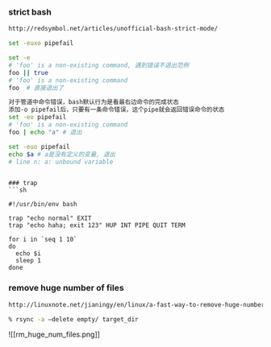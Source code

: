 ### strict bash
```sh
http://redsymbol.net/articles/unofficial-bash-strict-mode/

set -euxo pipefail

set -e
# 'foo' is a non-existing command, 遇到错误不退出范例
foo || true
# 'foo' is a non-existing command
foo  # 直接退出了

对于管道中命令错误，bash默认行为是看最右边命令的完成状态
添加-o pipefail后，只要有一条命令错误，这个pipe就会返回错误命令的状态
set -eo pipefail
# 'foo' is a non-existing command
foo | echo "a" # 退出

set -euo pipefail
echo $a # a是没有定义的变量, 退出
# line n: a: unbound variable
```
```

### trap
```sh

#!/usr/bin/env bash

trap "echo normal" EXIT
trap "echo haha; exit 123" HUP INT PIPE QUIT TERM

for i in `seq 1 10`
do
  echo $i
  sleep 1
done

```

### remove huge number of files
```sh
http://linuxnote.net/jianingy/en/linux/a-fast-way-to-remove-huge-number-of-files.html

% rsync -a –delete empty/ target_dir
```

![[rm_huge_num_files.png]]